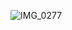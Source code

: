 ![IMG_0277](https://user-images.githubusercontent.com/57585370/101261151-e5f9ca80-3756-11eb-8ffb-94aaf9603271.jpeg)
